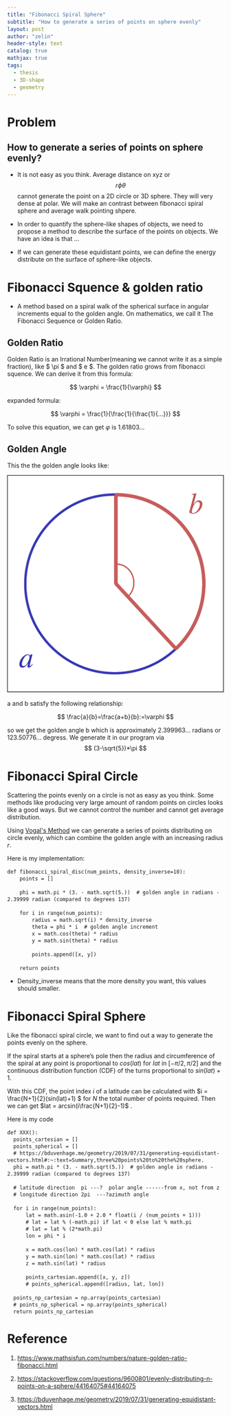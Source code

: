 ```yaml
---
title: "Fibonacci Spiral Sphere"
subtitle: "How to generate a series of points on sphere evenly"
layout: post
author: "zelin"
header-style: text
catalog: true
mathjax: true
tags:
  - thesis
  - 3D-shape
  - geometry
---
```


# Problem

## How to generate a series of points on sphere evenly?

* It is not easy as you think. Average distance on xyz or $$r\phi\theta$$ cannot generate the point on a 2D circle or 3D sphere. They will very dense at polar. We will make an contrast between fibonacci spiral sphere and average walk pointing shpere. 

* In order to quantify the sphere-like shapes of objects, we need to propose a method to describe the surface of the points on objects. We have an idea is that ...

* If we can generate these equidistant points, we can define the energy distribute on the surface of sphere-like objects.

# Fibonacci Squence & golden ratio

* A method based on a spiral walk of the spherical surface in angular increments equal to the golden angle. On mathematics, we call it The Fibonacci Sequence or Golden Ratio.

## Golden Ratio

Golden Ratio is an Irrational Number(meaning we cannot write it as a simple fraction), like $ \pi $ and $ e $. The golden ratio grows from fibonacci squence. We can derive it from this formula:

$$ \varphi = \frac{1}{\varphi} $$

expanded formula:

$$ \varphi = \frac{1}{\frac{1}{\frac{1}{...}}} $$

To solve this equation, we can get $\varphi$ is 1.61803...

## Golden Angle

This the the golden angle looks like:

![golden_angle](https://github.com/chiellini/pictures_sources/blob/master/golden_angle.jpg?raw=true)

a and b satisfy the following relationship:

$$ \frac{a}{b}=\frac{a+b}{b}:=\varphi $$

so we get the golden angle b which is approximately 2.399963... radians or 123.50776... degress. We generate it in our program via 
$$ (3-\sqrt{5})*\pi $$


# Fibonacci Spiral Circle

Scattering the points evenly on a circle is not as easy as you think. Some methods like producing very large amount of random points on circles looks like a good ways. But we cannot control the number and cannot get average distribution. 

Using [Vogal's Method](https://www.sciencedirect.com/science/article/abs/pii/0025556479900804?via%3Dihub) we can generate a series of points distributing on circle evenly, which can combine the golden angle with an increasing radius $r$. 

Here is my implementation:

```
def fibonacci_spiral_disc(num_points, density_inverse=10):
    points = []

    phi = math.pi * (3. - math.sqrt(5.))  # golden angle in radians - 2.39999 radian (compared to degrees 137)

    for i in range(num_points):
        radius = math.sqrt(i) * density_inverse
        theta = phi * i  # golden angle increment
        x = math.cos(theta) * radius
        y = math.sin(theta) * radius

        points.append([x, y])

    return points
```

* Density_inverse means that the more density you want, this values should smaller.

# Fibonacci Spiral Sphere

Like the fibonacci spiral circle, we want to find out a way to generate the points evenly on the sphere.

If the spiral starts at a sphere’s pole then the radius and circumference of the spiral at any point is proportional to $cos(lat)$ for $lat$ in $[-\pi/2,\pi/2]$ and the continuous distribution function (CDF) of the turns proportional to $sin(lat)+1$.

With this CDF, the point index $i$ of a latitude can be calculated with $i = \frac{N+1}{2}(sin(lat)+1) $ for $N$ the total number of points required. Then we can get $lat = arcsin(i\frac{N+1}{2}-1)$ .

Here is my code
```
def XXX():
  points_cartesian = []
  points_spherical = []
  # https://bduvenhage.me/geometry/2019/07/31/generating-equidistant-vectors.html#:~:text=Summary,three%20points%20to%20the%20sphere.
  phi = math.pi * (3. - math.sqrt(5.))  # golden angle in radians - 2.39999 radian (compared to degrees 137)

  # latitude direction  pi ---?  polar angle ------from x, not from z
  # longitude direction 2pi  ---?azimuth angle

  for i in range(num_points):
      lat = math.asin(-1.0 + 2.0 * float(i / (num_points + 1)))
      # lat = lat % (-math.pi) if lat < 0 else lat % math.pi
      # lat = lat % (2*math.pi)
      lon = phi * i

      x = math.cos(lon) * math.cos(lat) * radius
      y = math.sin(lon) * math.cos(lat) * radius
      z = math.sin(lat) * radius

      points_cartesian.append([x, y, z])
      # points_spherical.append([radius, lat, lon])

  points_np_cartesian = np.array(points_cartesian)
  # points_np_spherical = np.array(points_spherical)
  return points_np_cartesian
```
# Reference

1. https://www.mathsisfun.com/numbers/nature-golden-ratio-fibonacci.html

2. https://stackoverflow.com/questions/9600801/evenly-distributing-n-points-on-a-sphere/44164075#44164075

3. https://bduvenhage.me/geometry/2019/07/31/generating-equidistant-vectors.html




